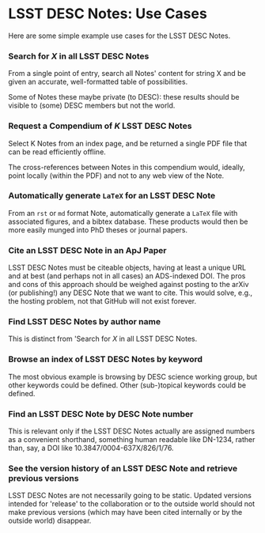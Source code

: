# LSST DESC Notes: Use Cases

Here are some simple example use cases for the LSST DESC Notes.


### Search for _X_ in all LSST DESC Notes

From a single point of entry, search all Notes' content for string X and
be given an accurate, well-formatted table of possibilities.

Some of Notes these maybe private (to DESC): these results should be visible to (some) DESC members but not the world.


### Request a Compendium of _K_ LSST DESC Notes

Select K Notes from an index page, and be returned a single PDF file
that can be read efficiently offline.

The cross-references between Notes in this compendium would, ideally,
point locally (within the PDF) and not to any web view of the Note.


### Automatically generate `LaTeX` for an LSST DESC Note

From an `rst` or `md` format Note, automatically generate a `LaTeX` file with associated figures, and a bibtex database. These products would then be more easily munged into PhD theses or journal papers.


### Cite an LSST DESC Note in an ApJ Paper

LSST DESC Notes must be citeable objects, having at least a unique URL and at best (and perhaps not in all cases) an ADS-indexed DOI. The pros and cons of this approach should be weighed against posting to the arXiv (or publishing!) any DESC Note that we want to cite.  This would solve, e.g., the hosting problem, not that GitHub will not exist forever.

### Find LSST DESC Notes by author name

This is distinct from 'Search for _X_ in all LSST DESC Notes.  

### Browse an index of LSST DESC Notes by keyword

The most obvious example is browsing by DESC science working group, but other keywords could be defined.  Other (sub-)topical keywords could be defined.

### Find an LSST DESC Note by DESC Note number

This is relevant only if the LSST DESC Notes actually are assigned numbers as a convenient shorthand, something human readable like DN-1234, rather than, say, a DOI like 10.3847/0004-637X/826/1/76.

### See the version history of an LSST DESC Note and retrieve previous versions

LSST DESC Notes are not necessarily going to be static.  Updated versions intended for 'release' to the collaboration or to the outside world should not make previous versions (which may have been cited internally or by the outside world) disappear.

